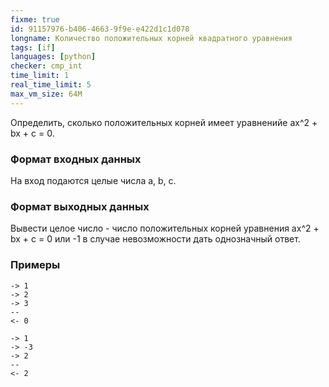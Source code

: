 ```yaml
---
fixme: true
id: 91157976-b406-4663-9f9e-e422d1c1d078
longname: Количество положительных корней квадратного уравнения
tags: [if]
languages: [python]
checker: cmp_int
time_limit: 1
real_time_limit: 5
max_vm_size: 64M
---
```


Определить, сколько положительных корней имеет уравненийе ax^2 + bx + c = 0.  

### Формат входных данных

На вход подаются целые числа a, b, c.

### Формат выходных данных

Вывести целое число - число положительных корней уравнения ax^2 + bx + c = 0 или -1 в случае невозможности дать однозначный ответ.

### Примеры

```
-> 1
-> 2
-> 3
--
<- 0
```

```
-> 1
-> -3
-> 2
--
<- 2
```
